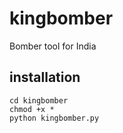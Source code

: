 # kingbomber
Bomber tool for India
## installation
``` git clone https://github.com/cyberkallan/kingbomber
cd kingbomber
chmod +x *
python kingbomber.py

```
